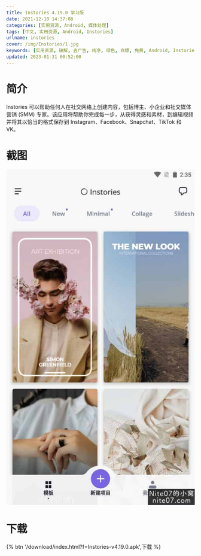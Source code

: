```yaml
---
title: Instories 4.19.0 学习版
date: 2021-12-10 14:37:08
categories: [实用资源, Android, 媒体处理]
tags: [中文, 实用资源, Android, Instories]
urlname: instories
cover: /img/Instories/1.jpg
keywords: [实用资源, 破解, 去广告, 纯净, 绿色, 白嫖, 免费, Android, Instories]
updated: 2023-01-31 00:52:00
---
```


# 简介

Instories 可以帮助任何人在社交网络上创建内容，包括博主、小企业和社交媒体营销 (SMM) 专家。该应用将帮助你完成每一步，从获得灵感和素材，到编辑视频并将其以恰当的格式保存到 Instagram、Facebook、Snapchat、TikTok 和 VK。

# 截图

![](/img/Instories/2.jpg)

# 下载

{% btn '/download/index.html?f=Instories-v4.19.0.apk',下载 %}
